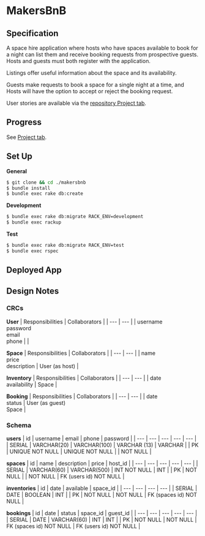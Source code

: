 # MakersBnB

## Specification
A space hire application where hosts who have spaces available to book for a night can list them and receive booking requests from prospective guests. Hosts and guests must both register with the application.

Listings offer useful information about the space and its availability.

Guests make requests to book a space for a single night at a time, and Hosts will have the option to accept or reject the booking request.

User stories are available via the [repository Project tab](https://github.com/elsstrange/MakersBnB/projects/1).

## Progress
See [Project tab](https://github.com/elsstrange/MakersBnB/projects/1).

## Set Up

**General**
```sh
$ git clone && cd ./makersbnb
$ bundle install
$ bundle exec rake db:create
```

**Development**
```sh
$ bundle exec rake db:migrate RACK_ENV=development
$ bundle exec rackup
```

**Test**
```sh
$ bundle exec rake db:migrate RACK_ENV=test
$ bundle exec rspec
```

## Deployed App

## Design Notes

### CRCs

**User** 
| Responsibilities | Collaborators |
| --- | --- |
| username<br>password<br>email<br>phone |  |

**Space** 
| Responsibilities | Collaborators |
| --- | --- |
| name<br>price<br>description | User (as host) |

**Inventory** 
| Responsibilities | Collaborators |
| --- | --- |
| date<br>availability | Space |

**Booking** 
| Responsibilities | Collaborators |
| --- | --- |
| date<br>status | User (as guest)<br>Space |


### Schema

**users** 
| id | username | email | phone | password |
| --- | --- | --- | --- | --- |
| SERIAL | VARCHAR(20) | VARCHAR(100) | VARCHAR (13) | VARCHAR |
| PK | UNIQUE NOT NULL | UNIQUE NOT NULL | | NOT NULL |

**spaces** 
| id | name | description | price | host_id |
| --- | --- | --- | --- | --- |
| SERIAL | VARCHAR(60) | VARCHAR(500) | INT NOT NULL | INT |
| PK | NOT NULL | | NOT NULL | FK (users id) NOT NULL |

**inventories** 
| id | date | available | space_id |
| --- | --- | --- | --- |
| SERIAL | DATE | BOOLEAN | INT |
| PK | NOT NULL | NOT NULL | FK (spaces id) NOT NULL |

**bookings** 
| id | date | status | space_id | guest_id |
| --- | --- | --- | --- | --- |
| SERIAL | DATE | VARCHAR(60) | INT | INT |
| PK | NOT NULL | NOT NULL | FK (spaces id) NOT NULL | FK (users id) NOT NULL |